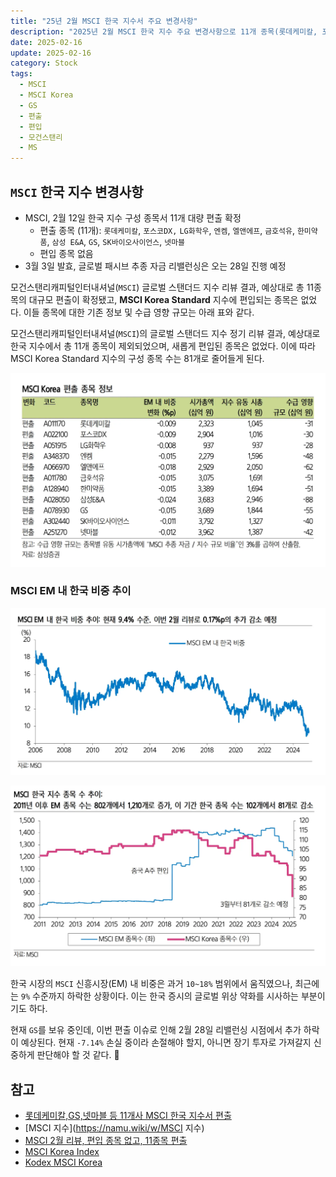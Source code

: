 ```yaml
---
title: "25년 2월 MSCI 한국 지수서 주요 변경사항"
description: "2025년 2월 MSCI 한국 지수 주요 변경사항으로 11개 종목(롯데케미칼, 포스코DX, LG화학우, 엔켐, 엘앤에프, 금호석유, 한미약품, 삼성E&A, GS, SK바이오사이언스, 넷마블) 편출과 3월 3일 발효, 2월 28일 글로벌 패시브 자금 리밸런싱 예정을 정리합니다."
date: 2025-02-16
update: 2025-02-16
category: Stock
tags:
  - MSCI
  - MSCI Korea
  - GS
  - 편출
  - 편입
  - 모건스탠리
  - MS
---
```


## `MSCI` 한국 지수 변경사항

- MSCI, 2월 12일 한국 지수 구성 종목서 11개 대량 편출 확정
  - 편출 종목 (11개): `롯데케미칼`, `포스코DX,` `LG화학우`, `엔켐`, `엘앤에프`, `금호석유`, `한미약품`, `삼성 E&A`, `GS`, `SK바이오사이언스`, `넷마블`
  - 편입 종목 없음
- 3월 3일 발효, 글로벌 패시브 추종 자금 리밸런싱은 오는 28일 진행 예정

모건스탠리캐피털인터내셔널(`MSCI`) 글로벌 스탠더드 지수 리뷰 결과, 예상대로 총 11종목의 대규모 편출이 확정됐고, **MSCI Korea Standard** 지수에 편입되는 종목은 없었다. 이들 종목에 대한 기존 정보 및 수급 영향 규모는 아래 표와 같다.

모건스탠리캐피털인터내셔널(`MSCI`)의 글로벌 스탠더드 지수 정기 리뷰 결과, 예상대로 한국 지수에서 총 11개 종목이 제외되었으며, 새롭게 편입된 종목은 없었다. 이에 따라 MSCI Korea Standard 지수의 구성 종목 수는 81개로 줄어들게 된다.

![MSCI Korea 편출 종목 정보](image-20250216211713484.png)

### MSCI EM 내 한국 비중 추이

![MSCI 한국 비중 추이](image-20250216211718968.png)

![MSCI 한국, 중국 지수 종목 수 추이](image-20250216211800349.png)

한국 시장의 `MSCI` 신흥시장(EM) 내 비중은 과거 `10~18%` 범위에서 움직였으나, 최근에는 `9%` 수준까지 하락한 상황이다. 이는 한국 증시의 글로벌 위상 약화를 시사하는 부분이기도 하다.

현재 `GS`를 보유 중인데, 이번 편출 이슈로 인해 2월 28일 리밸런싱 시점에서 추가 하락이 예상된다. 현재 `-7.14%` 손실 중이라 손절해야 할지, 아니면 장기 투자로 가져갈지 신중하게 판단해야 할 것 같다. 🤔

## 참고

- [롯데케미칼,GS,넷마블 등 11개사 MSCI 한국 지수서 편출](https://news.nate.com/view/20250212n05939)
- [MSCI 지수](https://namu.wiki/w/MSCI 지수)
- [MSCI 2월 리뷰, 편입 종목 없고, 11종목 편출](https://m.joseilbo.com/news/view.htm?newsid=536604#_enliple)
- [MSCI Korea Index](https://www.msci.com/indexes/index/941000)
- [Kodex MSCI Korea](https://www.samsungfund.com/etf/product/view.do?id=2ETF36)
